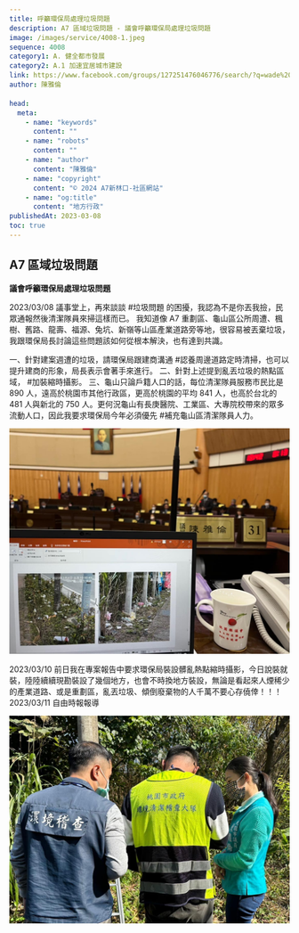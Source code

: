 ```yaml
---
title: 呼籲環保局處理垃圾問題
description: A7 區域垃圾問題 - 議會呼籲環保局處理垃圾問題
image: /images/service/4008-1.jpeg
sequence: 4008
category1: A. 健全都市發展
category2: A.1 加速宜居城市建設
link: https://www.facebook.com/groups/127251476046776/search/?q=wade%20chan
author: 陳雅倫

head:
  meta:
    - name: "keywords"
      content: ""
    - name: "robots"
      content: ""
    - name: "author"
      content: "陳雅倫"
    - name: "copyright"
      content: "© 2024 A7新林口-社區網站"
    - name: "og:title"
      content: "地方行政"
publishedAt: 2023-03-08
toc: true
---
```


## A7 區域垃圾問題

**議會呼籲環保局處理垃圾問題**

2023/03/08 議事堂上，再來談談 #垃圾問題 的困擾，我認為不是你丟我撿，民眾通報然後清潔隊員來掃這樣而已。 我知道像 A7 重劃區、龜山區公所周遭、楓樹、舊路、龍壽、福源、兔坑、新嶺等山區產業道路旁等地，很容易被丟棄垃圾，我跟環保局長討論這些問題該如何從根本解決，也有達到共識。

一、針對建案週遭的垃圾，請環保局跟建商溝通 #認養周邊道路定時清掃，也可以提升建商的形象，局長表示會著手來進行。
二、針對上述提到亂丟垃圾的熱點區域， #加裝縮時攝影。
三、龜山只論戶籍人口的話，每位清潔隊員服務市民比是 890 人，遠高於桃園市其他行政區，更高於桃園的平均 841 人，也高於台北的 481 人與新北的 750 人。更何況龜山有長庚醫院、工業區、大專院校帶來的眾多流動人口，因此我要求環保局今年必須優先 #補充龜山區清潔隊員人力。

![s4008-1.jpeg](/images/service/s4008-1.jpeg)

2023/03/10 前日我在專案報告中要求環保局裝設髒亂熱點縮時攝影，今日說裝就裝，陸陸續續現勘裝設了幾個地方，也會不時換地方裝設，無論是看起來人煙稀少的產業道路、或是重劃區，亂丟垃圾、傾倒廢棄物的人千萬不要心存僥倖！！！
2023/03/11 自由時報報導

![s4008-2.jpeg](/images/service/s4008-2.jpeg)
